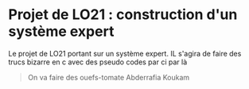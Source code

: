 # Projet de LO21 : construction d'un système expert

Le projet de LO21 portant sur un système expert. IL s'agira de faire des trucs bizarre en c avec des pseudo codes par ci par là

> On va faire des ouefs-tomate
Abderrafia Koukam
